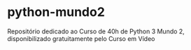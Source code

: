 # python-mundo2
Repositório dedicado ao Curso de 40h de Python 3 Mundo 2, disponibilizado gratuitamente pelo Curso em Vídeo
